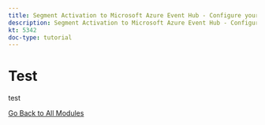 ```yaml
---
title: Segment Activation to Microsoft Azure Event Hub - Configure your Microsoft Azure environment
description: Segment Activation to Microsoft Azure Event Hub - Configure your Microsoft Azure environment
kt: 5342
doc-type: tutorial
---
```

# Test

test

[Go Back to All Modules](./../../../overview.md)
